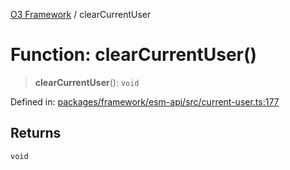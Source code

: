 [O3 Framework](../API.md) / clearCurrentUser

# Function: clearCurrentUser()

> **clearCurrentUser**(): `void`

Defined in: [packages/framework/esm-api/src/current-user.ts:177](https://github.com/openmrs/openmrs-esm-core/blob/main/packages/framework/esm-api/src/current-user.ts#L177)

## Returns

`void`
